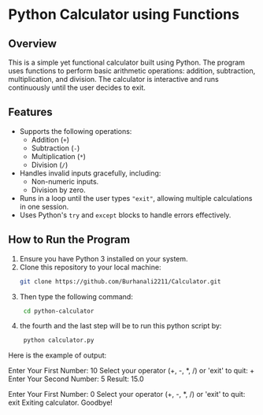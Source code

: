 # Python Calculator using Functions

## Overview
This is a simple yet functional calculator built using Python. The program uses functions to perform basic arithmetic operations: addition, subtraction, multiplication, and division. The calculator is interactive and runs continuously until the user decides to exit.

## Features
- Supports the following operations:
  - Addition (`+`)
  - Subtraction (`-`)
  - Multiplication (`*`)
  - Division (`/`)
- Handles invalid inputs gracefully, including:
  - Non-numeric inputs.
  - Division by zero.
- Runs in a loop until the user types `"exit"`, allowing multiple calculations in one session.
- Uses Python's `try` and `except` blocks to handle errors effectively.

## How to Run the Program
1. Ensure you have Python 3 installed on your system.
2. Clone this repository to your local machine:
   ```bash
   git clone https://github.com/Burhanali2211/Calculator.git
3. Then type the following command:
   ```bash
    cd python-calculator
4. the fourth and the last step will be to run this python script by:
   ```bash
    python calculator.py

Here is the example of output:

Enter Your First Number: 10
Select your operator (+, -, *, /) or 'exit' to quit: +
Enter Your Second Number: 5
Result: 15.0

Enter Your First Number: 0
Select your operator (+, -, *, /) or 'exit' to quit: exit
Exiting calculator. Goodbye!
